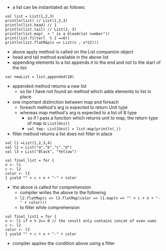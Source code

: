 - a list can be instantiated as follows:
```
val list = List(1,2,3)
println(list) // List(1,2,3)
println(list.head) // 1
println(list.tail) // List(2, 3)
println(list.map(_ + " is a bloodclat number"))
print(list.filter(_ % 2 ==0))  
println(list.flatMap(x => List(x , x*22)))
```
- above apply method is called on the List companion object
- head and tail method available in the above list
- appending elements to a list appends it to the end and not to the start of the list:
```
var newList = list.appended(10)
```
- appended method returns a new list
	- so far I have not found an method which adds elements to list in place
- one important distinction between map and foreach
	- foreach method's arg is expected to return Unit type
	- whereas map method's arg is expected to a list of B type
		- so if I pass a function which returns unit to map, the return type of map is `List[Unit]`
		- `val tmp: List[Unit] = list.map(println(_))`
- filter method returns a list does not filter in place

```
val l1 =List(1,2,3,4)  
val l2 = List("a","b","c","d")  
val l3 = List("Black", "Yellow")

val final_list = for {
n <- l1
c <- l2
color <- l3
} yield "" + c + n + "-" + color
```

- the above is called for comprehension
	- compiler writes the above to the following
	- `l2.flatMap(c => l3.flatMap(color => l1.map(n => "" + c + n + "-" + color)))`
	- to filter while comprehension
```
val final_list1 = for {
n <- l1 if n % 2== 0 // the result only contains concat of even nums
c <- l2
color <- l3
} yield "" + c + n + "-" + color
```
- compiler applies the condition above using a filter